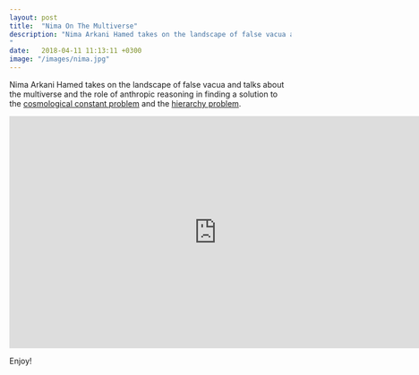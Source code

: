 ```yaml
---
layout: post
title:  "Nima On The Multiverse"
description: "Nima Arkani Hamed takes on the landscape of false vacua and talks about the multiverse and the role of anthropic reasoning in finding a solution to the cosmological constant problem and the hierarchy problem.
"
date:   2018-04-11 11:13:11 +0300
image: "/images/nima.jpg"
---
```

Nima Arkani Hamed takes on the landscape of false vacua and talks about the multiverse and the role of anthropic reasoning in finding a solution to the [cosmological constant problem](https://en.wikipedia.org/wiki/Cosmological_constant_problem) and the [hierarchy problem](https://en.wikipedia.org/wiki/Hierarchy_problem).

<iframe width="740" height="415" src="https://www.youtube.com/embed/FrTq_m1pLz8" frameborder="0" allowfullscreen></iframe>

Enjoy!
